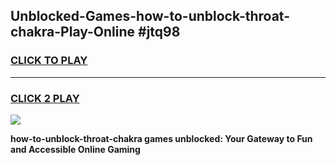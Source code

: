 
## Unblocked-Games-how-to-unblock-throat-chakra-Play-Online #jtq98
<h3>
<a href="https://news.freeplayer.one?title=how-to-unblock-throat-chakra&ref=3">CLICK TO PLAY</a></h3>
<hr>

<h3>
<a href="https://news.freeplayer.one?title=how-to-unblock-throat-chakra&ref=3">CLICK 2 PLAY</a>
  
</h3>

<a href="https://news.freeplayer.one?title=how-to-unblock-throat-chakra&ref=3"><img src="https://clearcache.store/games.png"></a>


**how-to-unblock-throat-chakra games unblocked: Your Gateway to Fun and Accessible Online Gaming**
